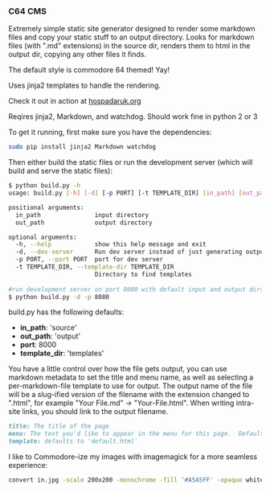 ### C64 CMS

Extremely simple static site generator designed to render some markdown files and copy your static stuff to an output directory.
Looks for markdown files (with ".md" extensions) in the source dir, renders them to html in the output dir, copying any other files it finds.

The default style is commodore 64 themed! Yay!

Uses jinja2 templates to handle the rendering.

Check it out in action at [hospadaruk.org](http://hospadaruk.org/)

Reqires jinja2, Markdown, and watchdog.  Should work fine in python 2 or 3

To get it running, first make sure you have the dependencies:
```bash
sudo pip install jinja2 Markdown watchdog
```

Then either build the static files or run the development server (which will build and serve the static files):
```bash
$ python build.py -h
usage: build.py [-h] [-d] [-p PORT] [-t TEMPLATE_DIR] [in_path] [out_path]

positional arguments:
  in_path               input directory
  out_path              output directory

optional arguments:
  -h, --help            show this help message and exit
  -d, --dev-server      Run dev server instead of just generating output
  -p PORT, --port PORT  port for dev server
  -t TEMPLATE_DIR, --template-dir TEMPLATE_DIR
                        Directory to find templates
                        
#run development server on port 8080 with default input and output dirs
$ python build.py -d -p 8080
```

build.py has the following defaults:

- **in_path**: 'source'
- **out_path**: 'output'
- **port**: 8000
- **template_dir**: 'templates'

You have a little control over how the file gets output, you can use markdown metadata to set the title and menu name, as well as selecting a per-markdown-file template to use for output.  The output name of the file will be a slug-ified version of the filename with the extension changed to ".html", for example "Your File.md" -> "Your-File.html".  When writing intra-site links, you should link to the output filename.
```markdown
title: The title of the page
menu: The text you'd like to appear in the menu for this page.  Defaults to the title.
template: defaults to 'default.html'
```

I like to Commodore-ize my images with imagemagick for a more seamless experience:
```bash
convert in.jpg -scale 200x200 -monochrome -fill '#A5A5FF' -opaque white -fill '#4242E7' -opaque black  out.jpg
```
